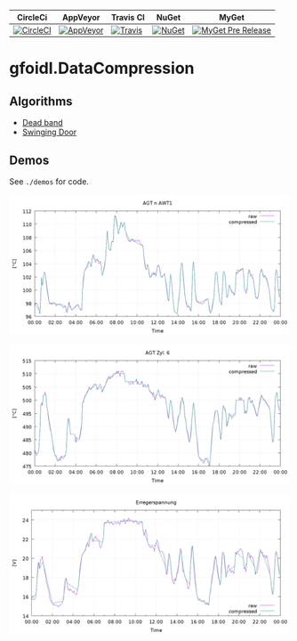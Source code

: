 | CircleCi | AppVeyor |  Travis CI | NuGet | MyGet |  
| -- | -- | -- | -- | -- |  
| [![CircleCI](https://circleci.com/gh/gfoidl/DataCompression/tree/master.svg?style=svg)](https://circleci.com/gh/gfoidl/DataCompression/tree/master) | [![AppVeyor](https://img.shields.io/appveyor/ci/GntherFoidl/datacompression.svg?style=flat-square)](https://ci.appveyor.com/project/GntherFoidl/datacompression) | [![Travis](https://img.shields.io/travis/gfoidl/DataCompression.svg?style=flat-square)](https://travis-ci.org/gfoidl/DataCompression) | [![NuGet](https://img.shields.io/nuget/v/gfoidl.DataCompression.svg?style=flat-square)](https://www.nuget.org/packages/gfoidl.DataCompression/) | [![MyGet Pre Release](https://img.shields.io/myget/gfoidl/vpre/gfoidl.DataCompression.svg?style=flat-square)](https://www.myget.org/feed/gfoidl/package/nuget/gfoidl.DataCompression) |     

# gfoidl.DataCompression

## Algorithms

* [Dead band](./doc/DeadBand.md)  
* [Swinging Door](./doc/SwingingDoor.md)

## Demos

See `./demos` for code.

![](./doc/images/demo_01.png)

![](./doc/images/demo_02.png)

![](./doc/images/demo_03.png)
